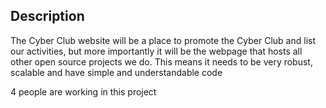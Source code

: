 ## Description

The Cyber Club website will be a place to promote the Cyber Club and list our activities, but more importantly it will be the webpage that hosts all other open source projects we do. This means it needs to be very robust, scalable and have simple and understandable code

4 people are working in this project
